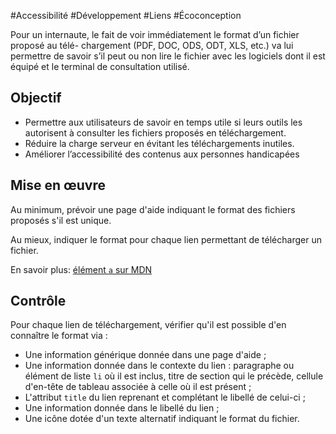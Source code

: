 
#Accessibilité #Développement #Liens #Écoconception

Pour un internaute, le fait de voir immédiatement le format d’un fichier proposé au télé- chargement (PDF, DOC, ODS, ODT, XLS, etc.) va lui permettre de savoir s’il peut ou non lire le fichier avec les logiciels dont il est équipé et le terminal de consultation utilisé.


## Objectif

* Permettre aux utilisateurs de savoir en temps utile si leurs outils les autorisent à consulter les fichiers proposés en téléchargement.
* Réduire la charge serveur en évitant les téléchargements inutiles.
* Améliorer l’accessibilité des contenus aux personnes handicapées

## Mise en œuvre

Au minimum, prévoir une page d'aide indiquant le format des fichiers proposés s'il est unique.

Au mieux, indiquer le format pour chaque lien permettant de télécharger un fichier.

En savoir plus: [élément `a` sur MDN](https://developer.mozilla.org/fr/docs/Web/HTML/Element/a)

## Contrôle

Pour chaque lien de téléchargement, vérifier qu'il est possible d'en connaître le format via :

* Une information générique donnée dans une page d'aide ;
* Une information donnée dans le contexte du lien : paragraphe ou élément de liste `li` où il est inclus, titre de section qui le précède, cellule d'en-tête de tableau associée à celle où il est présent ;
* L'attribut `title` du lien reprenant et complétant le libellé de celui-ci ;
* Une information donnée dans le libellé du lien ;
* Une icône dotée d'un texte alternatif indiquant le format du fichier.

